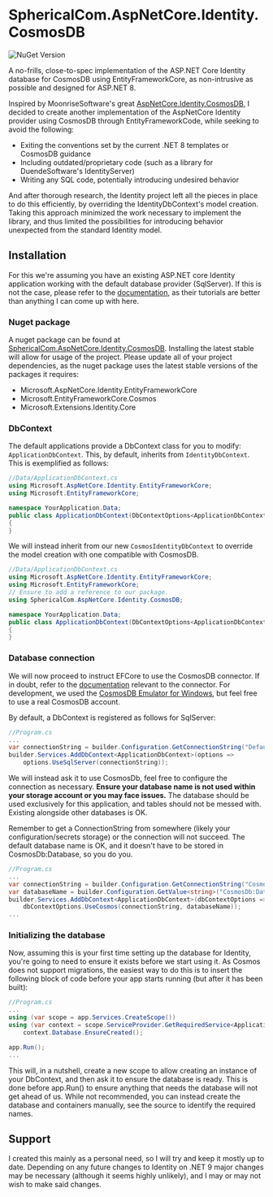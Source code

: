 # SphericalCom.AspNetCore.Identity.CosmosDB
![NuGet Version](https://img.shields.io/nuget/v/SphericalCom.AspNetCore.Identity.CosmosDB)

A no-frills, close-to-spec implementation of the ASP.NET Core Identity database for CosmosDB using EntityFrameworkCore, as non-intrusive as possible and designed for ASP.NET 8.

Inspired by MoonriseSoftware's great [AspNetCore.Identity.CosmosDB](https://github.com/MoonriseSoftwareCalifornia/AspNetCore.Identity.CosmosDb), I decided to create another implementation of the AspNetCore Identity provider using CosmosDB through EntityFrameworkCode, while seeking to avoid the following:
* Exiting the conventions set by the current .NET 8 templates or CosmosDB guidance
* Including outdated/proprietary code (such as a library for DuendeSoftware's IdentityServer)
* Writing any SQL code, potentially introducing undesired behavior

And after thorough research, the Identity project left all the pieces in place to do this efficiently, by overriding the IdentityDbContext's model creation. Taking this approach minimized the work necessary to implement the library, and thus limited the possibilities for introducing behavior unexpected from the standard Identity model.

## Installation
For this we're assuming you have an existing ASP.NET core Identity application working with the default database provider (SqlServer). If this is not the case, please refer to the [documentation](https://learn.microsoft.com/en-us/aspnet/core/security/authentication/identity?view=aspnetcore-8.0), as their tutorials are better than anything I can come up with here.

### Nuget package
A nuget package can be found at [SphericalCom.AspNetCore.Identity.CosmosDB]([https://github.com](https://www.nuget.org/packages/SphericalCom.AspNetCore.Identity.CosmosDB/)). Installing the latest stable will allow for usage of the project. Please update all of your project dependencies, as the nuget package uses the latest stable versions of the packages it requires:
* Microsoft.AspNetCore.Identity.EntityFrameworkCore
* Microsoft.EntityFrameworkCore.Cosmos
* Microsoft.Extensions.Identity.Core

### DbContext
The default applications provide a DbContext class for you to modify: `ApplicationDbContext`. This, by default, inherits from `IdentityDbContext`. This is exemplified as follows:
```c#
//Data/ApplicationDbContext.cs
using Microsoft.AspNetCore.Identity.EntityFrameworkCore;
using Microsoft.EntityFrameworkCore;

namespace YourApplication.Data;
public class ApplicationDbContext(DbContextOptions<ApplicationDbContext> options) : IdentityDbContext<ApplicationUser>(options)
{
}
```

We will instead inherit from our new `CosmosIdentityDbContext` to override the model creation with one compatible with CosmosDB.

```c#
//Data/ApplicationDbContext.cs
using Microsoft.AspNetCore.Identity.EntityFrameworkCore;
using Microsoft.EntityFrameworkCore;
// Ensure to add a reference to our package.
using SphericalCom.AspNetCore.Identity.CosmosDB;

namespace YourApplication.Data;
public class ApplicationDbContext(DbContextOptions<ApplicationDbContext> options) : CosmosIdentityDbContext<ApplicationUser>(options)
{
}
```

### Database connection
We will now proceed to instruct EFCore to use the CosmosDB connector. If in doubt, refer to the [documentation](https://learn.microsoft.com/en-us/ef/core/providers/cosmos/?tabs=dotnet-core-cli) relevant to the connector. For development, we used the [CosmosDB Emulator for Windows](https://learn.microsoft.com/en-us/azure/cosmos-db/emulator), but feel free to use a real CosmosDB account.

By default, a DbContext is registered as follows for SqlServer:
```c#
//Program.cs
...
var connectionString = builder.Configuration.GetConnectionString("DefaultConnection") ?? throw new InvalidOperationException("Connection string 'DefaultConnection' not found.");
builder.Services.AddDbContext<ApplicationDbContext>(options =>
    options.UseSqlServer(connectionString));
```

We will instead ask it to use CosmosDb, feel free to configure the connection as necessary. **Ensure your database name is not used within your storage account or you may face issues.** The database should be used exclusively for this application, and tables should not be messed with. Existing alongside other databases is OK.

Remember to get a ConnectionString from somewhere (likely your configuration/secrets storage) or the connection will not succeed. The default database name is OK, and it doesn't have to be stored in CosmosDb:Database, so you do you.
```c#
//Program.cs
...
var connectionString = builder.Configuration.GetConnectionString("CosmosEmulator") ?? throw new InvalidOperationException("Connection string for CosmosDB not found.");
var databaseName = builder.Configuration.GetValue<string>("CosmosDb:Database") ?? "AspNetCoreIdentity";
builder.Services.AddDbContext<ApplicationDbContext>(dbContextOptions =>
    dbContextOptions.UseCosmos(connectionString, databaseName));
...
```

### Initializing the database

Now, assuming this is your first time setting up the database for Identity, you're going to need to ensure it exists before we start using it. As Cosmos does not support migrations, the easiest way to do this is to insert the following block of code before your app starts running (but after it has been built):
```c#
//Program.cs
...
using (var scope = app.Services.CreateScope())
using (var context = scope.ServiceProvider.GetRequiredService<ApplicationDbContext>())
    context.Database.EnsureCreated();

app.Run();
...
```
This will, in a nutshell, create a new scope to allow creating an instance of your DbContext, and then ask it to ensure the database is ready. This is done before app.Run() to ensure anything that needs the database will not get ahead of us.
While not recommended, you can instead create the database and containers manually, see the source to identify the required names.


## Support
I created this mainly as a personal need, so I will try and keep it mostly up to date. Depending on any future changes to Identity on .NET 9 major changes may be necessary (although it seems highly unlikely), and I may or may not wish to make said changes.
